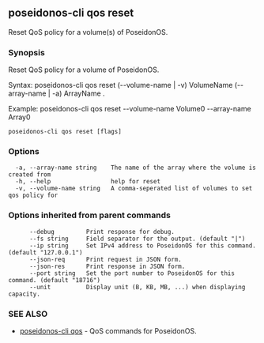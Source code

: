 ## poseidonos-cli qos reset

Reset QoS policy for a volume(s) of PoseidonOS.

### Synopsis


Reset QoS policy for a volume of PoseidonOS.

Syntax: 
	poseidonos-cli qos reset (--volume-name | -v) VolumeName (--array-name | -a) ArrayName .

Example: 
	poseidonos-cli qos reset --volume-name Volume0 --array-name Array0
          

```
poseidonos-cli qos reset [flags]
```

### Options

```
  -a, --array-name string    The name of the array where the volume is created from
  -h, --help                 help for reset
  -v, --volume-name string   A comma-seperated list of volumes to set qos policy for
```

### Options inherited from parent commands

```
      --debug         Print response for debug.
      --fs string     Field separator for the output. (default "|")
      --ip string     Set IPv4 address to PoseidonOS for this command. (default "127.0.0.1")
      --json-req      Print request in JSON form.
      --json-res      Print response in JSON form.
      --port string   Set the port number to PoseidonOS for this command. (default "18716")
      --unit          Display unit (B, KB, MB, ...) when displaying capacity.
```

### SEE ALSO

* [poseidonos-cli qos](poseidonos-cli_qos.md)	 - QoS commands for PoseidonOS.

